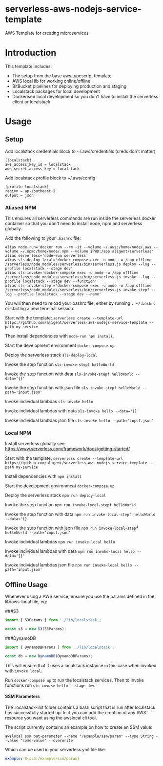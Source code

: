 # serverless-aws-nodejs-service-template
AWS Template for creating microservices

# Introduction

This template includes:

- The setup from the base aws typescript template
- AWS local lib for working online/offline
- BitBucket pipelines for deploying production and staging
- Localstack packages for local development
- Dockerised local development so you don't have to install the serverless client or localstack

# Usage

## Setup
Add localstack credentials block to ~/.aws/credentials (creds don't matter)

```
[localstack]
aws_access_key_id = localstack
aws_secret_access_key = localstack
```

Add localstack profile block to ~/.aws/config
```
[profile localstack]
region = ap-southeast-2
output = json
```

### Aliased NPM
This ensures all serverless commands are run inside the serverless docker container so that you don't need to install node, npm and serverless globally.


Add the following to your `.bashrc` file:
```
alias node-run='docker run --rm -it --volume ~/.aws:/home/node/.aws --volume ~/.npm:/home/node/.npm --volume $PWD:/app aligent/serverless'
alias serverless='node-run serverless'
alias sls-deploy-local='docker-compose exec -u node -w /app offline /serverless/node_modules/serverless/bin/serverless.js deploy --log --profile localstack --stage dev'
alias sls-invoke='docker-compose exec -u node -w /app offline /serverless/node_modules/serverless/bin/serverless.js invoke --log --profile localstack --stage dev --function'
alias sls-invoke-stepf='docker-compose exec -u node -w /app offline /serverless/node_modules/serverless/bin/serverless.js invoke stepf --log --profile localstack --stage dev --name'
```

You will then need to reload your bashrc file, either by running `. ~/.bashrc` or starting a new terminal session.

Start with the template: `serverless create --template-url https://github.com/aligent/serverless-aws-nodejs-service-template --path my-service`

Then install dependencies with `node-run npm install`.

Start the development environment `docker-compose up`

Deploy the serverless stack
`sls-deploy-local`

Invoke the step function
`sls-invoke-stepf helloWorld`

Invoke the step function with data
`sls-invoke-stepf helloWorld --data='{}'`

Invoke the step function with json file
`sls-invoke-stepf helloWorld --path='input.json'`

Invoke individual lambdas
`sls-invoke hello`

Invoke individual lambdas with data
`sls-invoke hello --data='{}'`

Invoke individual lambdas json file
`sls-invoke hello --path='input.json'`

### Local NPM
Install serverless globally see: https://www.serverless.com/framework/docs/getting-started/

Start with the template: `serverless create --template-url https://github.com/aligent/serverless-aws-nodejs-service-template --path my-service`

Install dependencies with `npm install`

Start the development environment `docker-compose up`

Deploy the serverless stack
`npm run deploy-local`

Invoke the step function
`npm run invoke-local-stepf helloWorld`

Invoke the step function with data
`npm run invoke-local-stepf helloWorld --data='{}'`

Invoke the step function with json file
`npm run invoke-local-stepf helloWorld --path='input.json'`

Invoke individual lambdas
`npm run invoke-local hello`

Invoke individual lambdas with data
`npm run invoke-local hello --data='{}'`

Invoke individual lambdas json file
`npm run invoke-local hello --path='input.json'`

## Offline Usage

Whenever using a AWS service, ensure you use the params defined in the lib/aws-local file, eg:

###S3
```typescript
import { S3Params } from './lib/localstack';

const s3 = new S3(S3Params);
```

###DynamoDB
```typescript
import { DynamoDBParams } from './lib/localstack';

const db = new DynamoDB(DynamoDBParams);
```

This will ensure that it uses a localstack instance in this case when invoked with `invoke local`.

Run `docker-compose up` to run the localstack services. Then to invoke functions run `sls-invoke hello --stage dev`.


#### SSM Parameters ####
The .localstack-init folder contains a bash script that is run after localstack has successfully started up. In it you can add the creation of any AWS resource you want
using the awslocal cli tool. 

The script currently contains an example on how to create an SSM value:
```
awslocal ssm put-parameter --name "/example/ssm/param" --type String --value "some-value" --overwrite
```

Which can be used in your serverless.yml file like:

```yaml
example: ${ssm:/example/ssm/param}
```